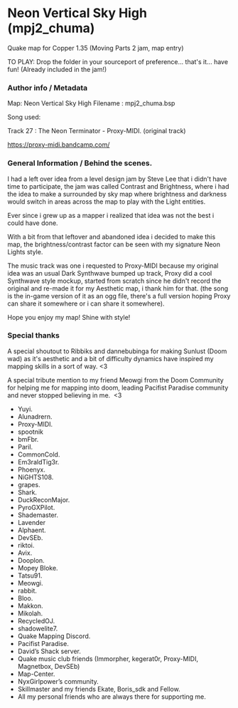 # Neon Vertical Sky High (mpj2_chuma)
Quake map for Copper 1.35 (Moving Parts 2 jam, map entry)


TO PLAY: Drop the folder in your sourceport of preference... that's it... have fun!
(Already included in the jam!)

### Author info / Metadata

Map: Neon Vertical Sky High
Filename : mpj2_chuma.bsp


Song used: 

Track 27 : The Neon Terminator - Proxy-MIDI. (original track)

https://proxy-midi.bandcamp.com/


### General Information / Behind the scenes.

I had a left over idea from a level design jam by Steve Lee that i didn't have time to participate, the jam was called Contrast and Brightness, where i had the idea to make a surrounded by sky map where brightness and darkness would switch in areas across the map to play with the Light entities.

Ever since i grew up as a mapper i realized that idea was not the best i could have done.

With a bit from that leftover and abandoned idea i decided to make this map, the brightness/contrast factor can be seen with my signature Neon Lights style.

The music track was one i requested to Proxy-MIDI because my original idea was an usual Dark Synthwave bumped up track, Proxy did a cool Synthwave style mockup, started from scratch since he didn't record the original and re-made it for my Aesthetic map, i thank him for that. (the song is the in-game version of it as an ogg file, there's a full version hoping Proxy can share it somewhere or i can share it somewhere).

Hope you enjoy my map! Shine with style!


### Special thanks

A special shoutout to Ribbiks and dannebubinga for making Sunlust (Doom wad) as it's aesthetic and a bit of difficulty dynamics have inspired my mapping skills in a sort of way. <3

A special tribute mention to my friend Meowgi from the Doom Community for helping me for mapping into doom, leading Pacifist Paradise community and never stopped believing in me.  <3


- Yuyi.
- Alunadrern.
- Proxy-MIDI.
- spootnik
- bmFbr.
- Paril.
- CommonCold.
- Em3raldTig3r.
- Phoenyx.
- NiGHTS108.
- grapes.
- Shark.
- DuckReconMajor.
- PyroGXPilot.
- Shademaster.
- Lavender
- Alphaent.
- DevSEb.
- riktoi.
- Avix.
- Dooplon.
- Mopey Bloke.
- Tatsu91.
- Meowgi.
- rabbit.
- Bloo.
- Makkon.
- Mikolah.
- RecycledOJ.
- shadowelite7.
- Quake Mapping Discord.
- Pacifist Paradise.
- David’s Shack server.
- Quake music club friends (Immorpher, kegerat0r, Proxy-MIDI, Magnetbox, DevSEb)
- Map-Center.
- NyxGirlpower’s community.
- Skillmaster and my friends Ekate, Boris_sdk and Fellow.
- All my personal friends who are always there for supporting me.
